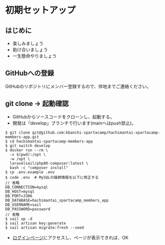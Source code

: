 # 初期セットアップ

## はじめに
* 楽しみましょう
* 助け合いましょう
* 一生懸命やりましょう

## GitHubへの登録
GitHubのリポジトリにメンバー登録するので、伴地までご連絡ください。

## git clone → 起動確認
* GitHubからソースコードをクローンし、起動する。
* 開発は「develop」ブランチで行います(mainへはpush禁止)。
```
$ git clone git@github.com:kbanchi-spartacamp/hachimantai-spartacamp-members-app.git
$ cd hachimantai-spartacamp-members-app
$ git switch develop
$ docker run --rm \
  -v $(pwd):/opt \
  -w /opt \
  laravelsail/php80-composer:latest \
  bash -c "composer install"
$ cp .env.example .env
$ code .env  # MySQLの接続情報を以下に修正する
// 省略
DB_CONNECTION=mysql
DB_HOST=mysql
DB_PORT=3306
DB_DATABASE=hachimantai_spartacamp_members_app
DB_USERNAME=sail
DB_PASSWORD=password
// 省略
$ sail up -d
$ sail artisan key:generate
$ sail artisan migrate:fresh --seed
```
* [ログインページ](http://localhost/login)にアクセスし、ページが表示できれば、OK
